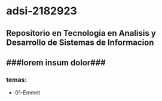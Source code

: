 # adsi-2182923
## Repositorio en Tecnologia en Analisis y Desarrollo de Sistemas de Informacion
###lorem insum dolor###
---
### temas:
- 01-Emmet



